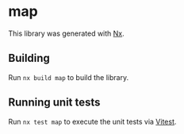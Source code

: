 # map

This library was generated with [Nx](https://nx.dev).

## Building

Run `nx build map` to build the library.

## Running unit tests

Run `nx test map` to execute the unit tests via [Vitest](https://vitest.dev/).

